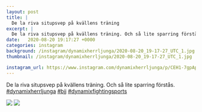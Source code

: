 ```yaml
---
layout: post
title: |
  De la riva situpsvep på kvällens träning
excerpt: |
  De la riva situpsvep på kvällens träning. Och så lite sparring förstås.   
date:   2020-08-20 19:17:27 +0000
categories: instagram
background: /instagram/dynamixherrljunga/2020-08-20_19-17-27_UTC_1.jpg
thumbnail: /instagram/dynamixherrljunga/2020-08-20_19-17-27_UTC_1.jpg

instagram_url: https://www.instagram.com/dynamixherrljunga/p/CEH1-7gpApu
---
```

De la riva situpsvep på kvällens träning. Och så lite sparring förstås. [#dynamixherrljunga](https://www.instagram.com/explore/tags/dynamixherrljunga/) [#bjj](https://www.instagram.com/explore/tags/bjj/) [#dynamixfightingsports](https://www.instagram.com/explore/tags/dynamixfightingsports/)



<img src='{{ site.baseurl }}/instagram/dynamixherrljunga/2020-08-20_19-17-27_UTC_1.jpg' class='img-fluid' />


<img src='{{ site.baseurl }}/instagram/dynamixherrljunga/2020-08-20_19-17-27_UTC_2.jpg' class='img-fluid' />
